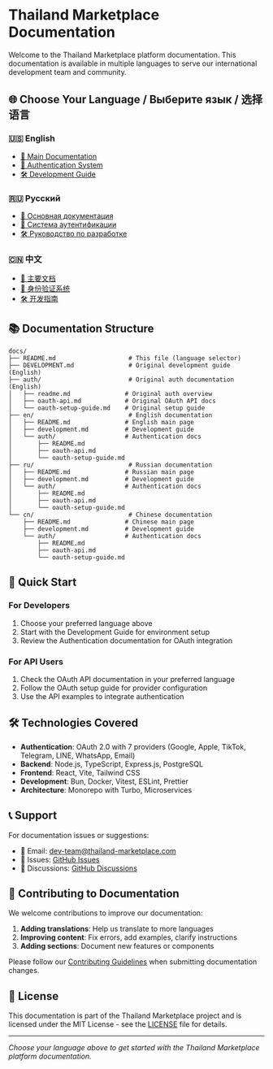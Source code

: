 # Thailand Marketplace Documentation

Welcome to the Thailand Marketplace platform documentation. This documentation is available in multiple languages to serve our international development team and community.

## 🌐 Choose Your Language / Выберите язык / 选择语言

### 🇺🇸 English
- [📖 Main Documentation](en/README.md)
- [🔐 Authentication System](en/auth/README.md)
- [🛠️ Development Guide](en/development.md)

### 🇷🇺 Русский
- [📖 Основная документация](ru/README.md)
- [🔐 Система аутентификации](ru/auth/README.md)
- [🛠️ Руководство по разработке](ru/development.md)

### 🇨🇳 中文
- [📖 主要文档](cn/README.md)
- [🔐 身份验证系统](cn/auth/README.md)
- [🛠️ 开发指南](cn/development.md)

## 📚 Documentation Structure

```
docs/
├── README.md                    # This file (language selector)
├── DEVELOPMENT.md               # Original development guide (English)
├── auth/                        # Original auth documentation (English)
│   ├── readme.md               # Original auth overview
│   ├── oauth-api.md            # Original OAuth API docs
│   └── oauth-setup-guide.md    # Original setup guide
├── en/                          # English documentation
│   ├── README.md               # English main page
│   ├── development.md          # Development guide
│   └── auth/                   # Authentication docs
│       ├── README.md
│       ├── oauth-api.md
│       └── oauth-setup-guide.md
├── ru/                          # Russian documentation
│   ├── README.md               # Russian main page
│   ├── development.md          # Development guide
│   └── auth/                   # Authentication docs
│       ├── README.md
│       ├── oauth-api.md
│       └── oauth-setup-guide.md
└── cn/                          # Chinese documentation
    ├── README.md               # Chinese main page
    ├── development.md          # Development guide
    └── auth/                   # Authentication docs
        ├── README.md
        ├── oauth-api.md
        └── oauth-setup-guide.md
```

## 🚀 Quick Start

### For Developers
1. Choose your preferred language above
2. Start with the Development Guide for environment setup
3. Review the Authentication documentation for OAuth integration

### For API Users
1. Check the OAuth API documentation in your preferred language
2. Follow the OAuth setup guide for provider configuration
3. Use the API examples to integrate authentication

## 🛠️ Technologies Covered

- **Authentication**: OAuth 2.0 with 7 providers (Google, Apple, TikTok, Telegram, LINE, WhatsApp, Email)
- **Backend**: Node.js, TypeScript, Express.js, PostgreSQL
- **Frontend**: React, Vite, Tailwind CSS
- **Development**: Bun, Docker, Vitest, ESLint, Prettier
- **Architecture**: Monorepo with Turbo, Microservices

## 📞 Support

For documentation issues or suggestions:
- 📧 Email: dev-team@thailand-marketplace.com
- 🐛 Issues: [GitHub Issues](https://github.com/chatman-media/farang-marketplace/issues)
- 💬 Discussions: [GitHub Discussions](https://github.com/chatman-media/farang-marketplace/discussions)

## 🤝 Contributing to Documentation

We welcome contributions to improve our documentation:

1. **Adding translations**: Help us translate to more languages
2. **Improving content**: Fix errors, add examples, clarify instructions
3. **Adding sections**: Document new features or components

Please follow our [Contributing Guidelines](../CONTRIBUTING.md) when submitting documentation changes.

## 📄 License

This documentation is part of the Thailand Marketplace project and is licensed under the MIT License - see the [LICENSE](../LICENSE) file for details.

---

*Choose your language above to get started with the Thailand Marketplace platform documentation.*
